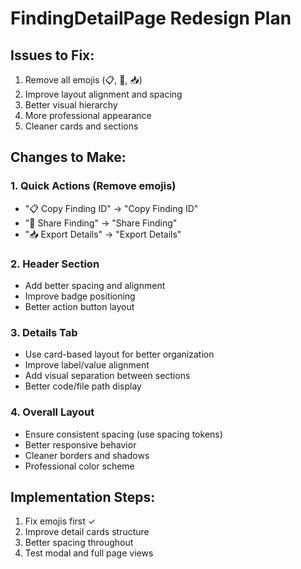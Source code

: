 # FindingDetailPage Redesign Plan

## Issues to Fix:
1. Remove all emojis (📋, 🔗, 📥)
2. Improve layout alignment and spacing
3. Better visual hierarchy
4. More professional appearance
5. Cleaner cards and sections

## Changes to Make:

### 1. Quick Actions (Remove emojis)
- "📋 Copy Finding ID" → "Copy Finding ID"
- "🔗 Share Finding" → "Share Finding"  
- "📥 Export Details" → "Export Details"

### 2. Header Section
- Add better spacing and alignment
- Improve badge positioning
- Better action button layout

### 3. Details Tab
- Use card-based layout for better organization
- Improve label/value alignment
- Add visual separation between sections
- Better code/file path display

### 4. Overall Layout
- Ensure consistent spacing (use spacing tokens)
- Better responsive behavior
- Cleaner borders and shadows
- Professional color scheme

## Implementation Steps:
1. Fix emojis first ✓
2. Improve detail cards structure
3. Better spacing throughout
4. Test modal and full page views
